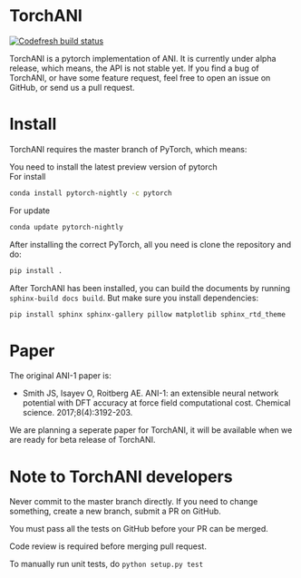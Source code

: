 # TorchANI

[![Codefresh build status]( https://g.codefresh.io/api/badges/pipeline/zasdfgbnm/aiqm%2Ftorchani%2Ftorchani?branch=master&type=cf-1)]( https://g.codefresh.io/repositories/aiqm/torchani/builds?filter=trigger:build;branch:master;service:5babc52a8a90dc40a407b05f~torchani)

TorchANI is a pytorch implementation of ANI. It is currently under alpha release, which means, the API is not stable yet. If you find a bug of TorchANI, or have some feature request, feel free to open an issue on GitHub, or send us a pull request.

# Install

TorchANI requires the master branch of PyTorch, which means:

You need to install the latest preview version of pytorch\
For install
```bash
conda install pytorch-nightly -c pytorch
```
For update
```bash
conda update pytorch-nightly
```

After installing the correct PyTorch, all you need is clone the repository and do:

```bash
pip install .
```

After TorchANI has been installed, you can build the documents by running `sphinx-build docs build`. But make sure you
install dependencies:
```bash
pip install sphinx sphinx-gallery pillow matplotlib sphinx_rtd_theme
```

# Paper

The original ANI-1 paper is:

* Smith JS, Isayev O, Roitberg AE. ANI-1: an extensible neural network potential with DFT accuracy at force field computational cost. Chemical science. 2017;8(4):3192-203.

We are planning a seperate paper for TorchANI, it will be available when we are ready for beta release of TorchANI.

# Note to TorchANI developers

Never commit to the master branch directly. If you need to change something, create a new branch, submit a PR on GitHub.

You must pass all the tests on GitHub before your PR can be merged.

Code review is required before merging pull request.

To manually run unit tests, do `python setup.py test`

